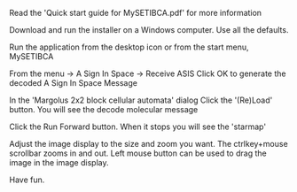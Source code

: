 Read the 'Quick start guide for MySETIBCA.pdf' for more information

Download and run the installer on a Windows computer.
Use all the defaults.

Run the application from the desktop icon or from the start menu, MySETIBCA

From the menu -> A Sign In Space -> Receive ASIS
Click OK to generate the decoded A Sign In Space Message

In the 'Margolus 2x2 block cellular automata' dialog 
Click the '(Re)Load' button.
You will see the decode molecular message

Click the Run Forward button.
When it stops you will see the 'starmap'

Adjust the image display to the size and zoom you want.
The ctrlkey+mouse scrollbar zooms in and out.
Left mouse button can be used to drag the image in the image display.

Have fun.
